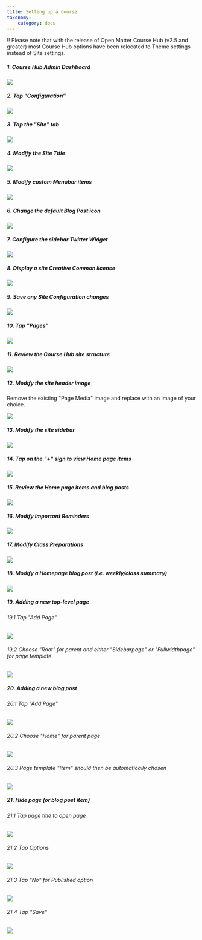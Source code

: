 ```yaml
---
title: Setting up a Course
taxonomy:
    category: docs
---
```


!! Please note that with the release of Open Matter Course Hub (v2.5 and greater) most Course Hub options have been relocated to Theme settings instead of Site settings.

##### 1. Course Hub Admin Dashboard

![][1]

[1]: ../../images/course-hub-with-git-sync---setting-up-a-course/course-hub-admin-dashboard-.png

##### 2. Tap "Configuration"

![][2]

[2]: ../../images/course-hub-with-git-sync---setting-up-a-course/tap--configuration-.png

##### 3. Tap the "Site" tab

![][3]

[3]: ../../images/course-hub-with-git-sync---setting-up-a-course/tap-the--site--tab.png

##### 4. Modify the Site Title

![][4]

[4]: ../../images/course-hub-with-git-sync---setting-up-a-course/modify-the-site-title.png

##### 5. Modify custom Menubar items

![][5]

[5]: ../../images/course-hub-with-git-sync---setting-up-a-course/modify-custom-menubar-items.png

##### 6. Change the default Blog Post icon

![][6]

[6]: ../../images/course-hub-with-git-sync---setting-up-a-course/change-the-default-blog-post-icon.png

##### 7. Configure the sidebar Twitter Widget

![][7]

[7]: ../../images/course-hub-with-git-sync---setting-up-a-course/configure-the-sidebar-twitter-widget.png

##### 8. Display a site Creative Common license

![][8]

[8]: ../../images/course-hub-with-git-sync---setting-up-a-course/display-a-site-creative-common-license.png

##### 9. Save any Site Configuration changes

![][9]

[9]: ../../images/course-hub-with-git-sync---setting-up-a-course/save-any-site-configuration-changes.png

##### 10. Tap "Pages"

![][10]

[10]: ../../images/course-hub-with-git-sync---setting-up-a-course/tap--pages-.png

##### 11. Review the Course Hub site structure

![][11]

[11]: ../../images/course-hub-with-git-sync---setting-up-a-course/review-the-course-hub-site-structure.png

##### 12. Modify the site header image

Remove the existing "Page Media" image and replace with an image of your choice.

![][12]

[12]: ../../images/course-hub-with-git-sync---setting-up-a-course/modify-the-site-header-image.png

##### 13. Modify the site sidebar

![][13]

[13]: ../../images/course-hub-with-git-sync---setting-up-a-course/modify-the-site-sidebar.png

##### 14. Tap on the "+" sign to view Home page items

![][14]

[14]: ../../images/course-hub-with-git-sync---setting-up-a-course/tap-on-the-----sign-to-view-home-page-items.png

##### 15. Review the Home page items and blog posts

![][15]

[15]: ../../images/course-hub-with-git-sync---setting-up-a-course/review-the-home-page-items-and-blog-posts.png

##### 16. Modify Important Reminders

![][16]

[16]: ../../images/course-hub-with-git-sync---setting-up-a-course/modify-important-reminders-.png

##### 17. Modify Class Preparations

![][17]

[17]: ../../images/course-hub-with-git-sync---setting-up-a-course/modify-class-preparations.png

##### 18. Modify a Homepage blog post (i.e. weekly/class summary)

![][18]

[18]: ../../images/course-hub-with-git-sync---setting-up-a-course/modify-a-homepage-blog-post--ie-weekly-class-summary-.png

##### 19. Adding a new top-level page

###### 19.1 Tap "Add Page"

![][19]

[19]: ../../images/course-hub-with-git-sync---setting-up-a-course/tap--add-page-.png

###### 19.2 Choose "Root" for parent and either "Sidebarpage" or "Fullwidthpage" for page template.

![][20]

[20]: ../../images/course-hub-with-git-sync---setting-up-a-course/choose--root--for-parent-and-either--sidebarpage--or--fullwidthpage--for-page-template.png

##### 20. Adding a new blog post

###### 20.1 Tap "Add Page"

![][21]

[21]: ../../images/course-hub-with-git-sync---setting-up-a-course/tap--add-page-1.png

###### 20.2 Choose "Home" for parent page

![][22]

[22]: ../../images/course-hub-with-git-sync---setting-up-a-course/choose--home--for-parent-page.png

###### 20.3 Page template "Item" should then be automatically chosen

![][23]

[23]: ../../images/course-hub-with-git-sync---setting-up-a-course/page-template--item--should-then-be-automatically-chosen.png

##### 21. Hide page (or blog post item)

###### 21.1 Tap page title to open page

![][24]

[24]: ../../images/course-hub-with-git-sync---setting-up-a-course/tap-page-title-to-open-page.png

###### 21.2 Tap Options

![][25]

[25]: ../../images/course-hub-with-git-sync---setting-up-a-course/tap-options.png

###### 21.3 Tap "No" for Published option

![][26]

[26]: ../../images/course-hub-with-git-sync---setting-up-a-course/tap--no--for-published-option.png

###### 21.4 Tap "Save"

![][27]

[27]: ../../images/course-hub-with-git-sync---setting-up-a-course/tap--save-.png

